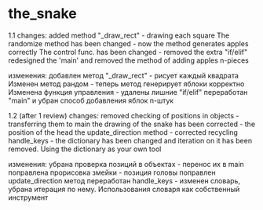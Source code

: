# the_snake

1.1
changes:
    added method "_draw_rect" - drawing each square
    The randomize method has been changed - now the method generates apples correctly
    The control func. has been changed - removed the extra "if/elif"
    redesigned the 'main' and removed the method of adding apples n-pieces

изменения:
    добавлен метод "_draw_rect" - рисует каждый квадрата
    Изменен метод рандом - теперь метод генерирует яблоки корректно
    Изменена функция управления - удалены лишние "if/elif"
    переработан "main" и убран способ добавления яблок n-штук

1.2 (after 1 review)
changes:
    removed checking of positions in objects - transferring them to main
    the drawing of the snake has been corrected - the position of the head
    the update_direction method - corrected
    recycling handle_keys - the dictionary has been changed and iteration on it has been removed. Using the dictionary as your own tool

изменения:
    убрана проверка позиций в объектах - перенос их в main
    поправлена прорисовка змейки - позиция головы
    поправлен update_direction метод
    переработан handle_keys - изменен словарь, убрана итерация по нему. Использования словаря как собственный инструмент